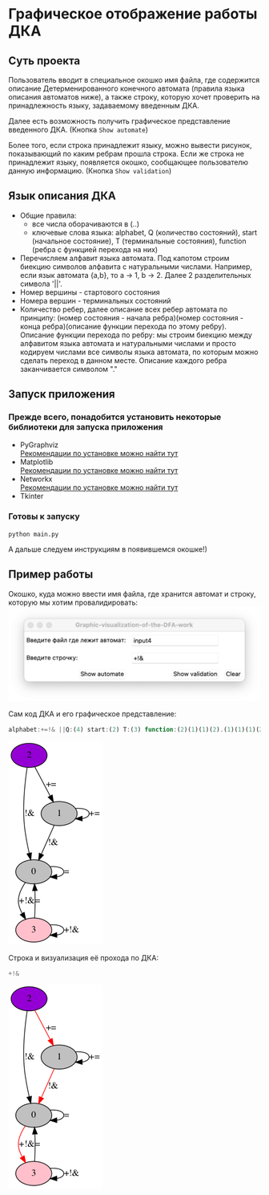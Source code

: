# Графическое отображение работы ДКА

## Суть проекта  
Пользователь вводит в специальное окошко имя файла, где содержится описание Детерменированного конечного автомата (правила языка описания автоматов ниже), а также строку, которую хочет проверить на принадлежность языку, задаваемому введенным ДКА. 

Далее есть возможность получить графическое представление введенного ДКА. (Кнопка `Show automate`)

Более того, если строка принадлежит языку, можно вывести рисунок, показывающий по каким ребрам прошла строка. Если же строка не принадлежит языку, появляется окошко, сообщающее пользователю данную информацию. (Кнопка `Show validation`)

## Язык описания ДКА  
* Общие правила:
    + все числа оборачиваются в (..)
    + ключевые слова языка: alphabet, Q (количество состояний), start (начальное состояние), T (терминальные состояния), function (ребра с функцией перехода на них)
* Перечисляем алфавит языка автомата. Под капотом строим биекцию символов алфавита с натуральными числами. Например, если язык автомата {a,b}, то a -> 1, b -> 2. Далее 2 разделительных символа '||'.
* Номер вершины - стартового состояния
* Номера вершин - терминальных состояний
* Количество ребер, далее описание всех ребер автомата по принципу: (номер состояния - начала ребра)(номер состояния - конца ребра)(описание функции перехода по этому ребру). Описание функции перехода по ребру: мы строим биекцию между алфавитом языка автомата и натуральными числами и просто кодируем числами все символы языка автомата, по которым можно сделать переход в данном месте. Описание каждого ребра заканчивается символом "."


## Запуск приложения
### Прежде всего, понадобится установить некоторые библиотеки для запуска приложения  
* PyGraphviz  
[Рекомендации по установке можно найти тут](https://pygraphviz.github.io/documentation/stable/install.html)  
* Matplotlib  
[Рекомендации по установке можно найти тут](https://matplotlib.org/stable/users/installing.html)
* Networkx  
[Рекомендации по установке можно найти тут](https://networkx.org/documentation/stable/install.html)
* Tkinter

### Готовы к запуску
```
python main.py

```
А дальше следуем инструкциям в появившемся окошке!)

## Пример работы
Окошко, куда можно ввести имя файла, где хранится автомат и строку, которую мы хотим провалидировать:
![Окошко](Window.png)

Сам код ДКА и его графическое представление: 
```javascript
alphabet:+=!& ||Q:(4) start:(2) T:(3) function:(2)(1)(1)(2).(1)(1)(1)(2).(1)(0)(3)(4).(2)(0)(3)(4).(0)(0)(2).(0)(3)(1)(3)(4).(3)(3)(1)(3)(4).(3)(0)(2).
```

![Автомат](input4-automate.png)

Строка и визуализация её прохода по ДКА:
```javascript
+!&
```

![Автомат](input4-validation.png)


